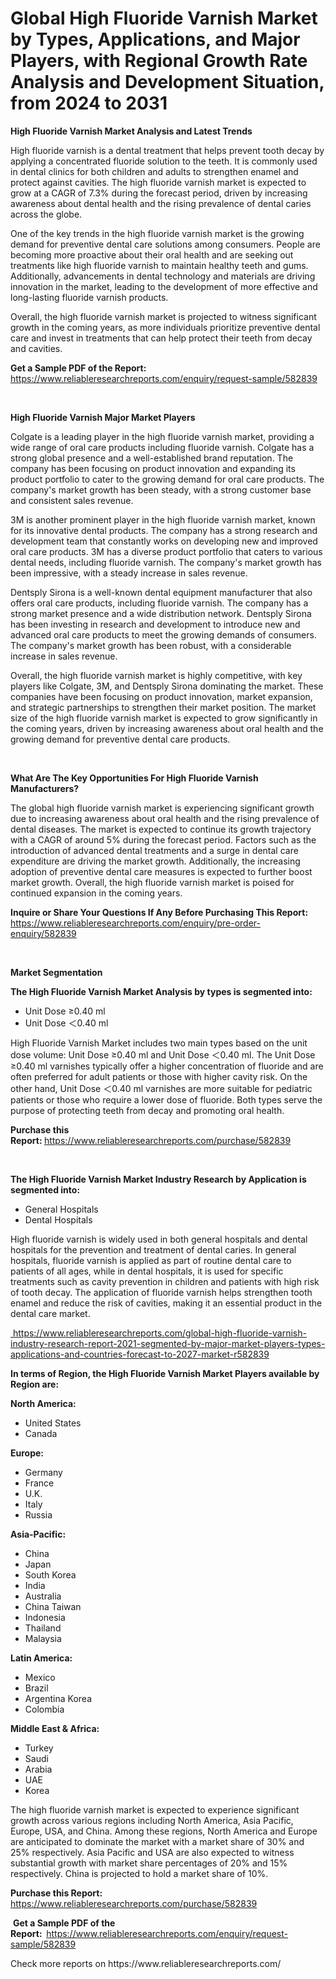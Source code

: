 <p><h1>Global High Fluoride Varnish Market by Types, Applications, and Major Players, with Regional Growth Rate Analysis and Development Situation, from 2024 to 2031</h1></p><p><strong>High Fluoride Varnish Market Analysis and Latest Trends</strong></p>
<p><p>High fluoride varnish is a dental treatment that helps prevent tooth decay by applying a concentrated fluoride solution to the teeth. It is commonly used in dental clinics for both children and adults to strengthen enamel and protect against cavities. The high fluoride varnish market is expected to grow at a CAGR of 7.3% during the forecast period, driven by increasing awareness about dental health and the rising prevalence of dental caries across the globe.</p><p>One of the key trends in the high fluoride varnish market is the growing demand for preventive dental care solutions among consumers. People are becoming more proactive about their oral health and are seeking out treatments like high fluoride varnish to maintain healthy teeth and gums. Additionally, advancements in dental technology and materials are driving innovation in the market, leading to the development of more effective and long-lasting fluoride varnish products.</p><p>Overall, the high fluoride varnish market is projected to witness significant growth in the coming years, as more individuals prioritize preventive dental care and invest in treatments that can help protect their teeth from decay and cavities.</p></p>
<p><strong>Get a Sample PDF of the Report:&nbsp;</strong> <a href="https://www.reliableresearchreports.com/enquiry/request-sample/582839">https://www.reliableresearchreports.com/enquiry/request-sample/582839</a></p>
<p>&nbsp;</p>
<p><strong>High Fluoride Varnish Major Market Players</strong></p>
<p><p>Colgate is a leading player in the high fluoride varnish market, providing a wide range of oral care products including fluoride varnish. Colgate has a strong global presence and a well-established brand reputation. The company has been focusing on product innovation and expanding its product portfolio to cater to the growing demand for oral care products. The company's market growth has been steady, with a strong customer base and consistent sales revenue.</p><p>3M is another prominent player in the high fluoride varnish market, known for its innovative dental products. The company has a strong research and development team that constantly works on developing new and improved oral care products. 3M has a diverse product portfolio that caters to various dental needs, including fluoride varnish. The company's market growth has been impressive, with a steady increase in sales revenue.</p><p>Dentsply Sirona is a well-known dental equipment manufacturer that also offers oral care products, including fluoride varnish. The company has a strong market presence and a wide distribution network. Dentsply Sirona has been investing in research and development to introduce new and advanced oral care products to meet the growing demands of consumers. The company's market growth has been robust, with a considerable increase in sales revenue.</p><p>Overall, the high fluoride varnish market is highly competitive, with key players like Colgate, 3M, and Dentsply Sirona dominating the market. These companies have been focusing on product innovation, market expansion, and strategic partnerships to strengthen their market position. The market size of the high fluoride varnish market is expected to grow significantly in the coming years, driven by increasing awareness about oral health and the growing demand for preventive dental care products.</p></p>
<p>&nbsp;</p>
<p><strong>What Are The Key Opportunities For High Fluoride Varnish Manufacturers?</strong></p>
<p><p>The global high fluoride varnish market is experiencing significant growth due to increasing awareness about oral health and the rising prevalence of dental diseases. The market is expected to continue its growth trajectory with a CAGR of around 5% during the forecast period. Factors such as the introduction of advanced dental treatments and a surge in dental care expenditure are driving the market growth. Additionally, the increasing adoption of preventive dental care measures is expected to further boost market growth. Overall, the high fluoride varnish market is poised for continued expansion in the coming years.</p></p>
<p><strong>Inquire or Share Your Questions If Any Before Purchasing This Report:</strong> <a href="https://www.reliableresearchreports.com/enquiry/pre-order-enquiry/582839">https://www.reliableresearchreports.com/enquiry/pre-order-enquiry/582839</a></p>
<p>&nbsp;</p>
<p><strong>Market Segmentation</strong></p>
<p><strong>The High Fluoride Varnish Market Analysis by types is segmented into:</strong></p>
<p><ul><li>Unit Dose ≥0.40 ml</li><li>Unit Dose ＜0.40 ml</li></ul></p>
<p><p>High Fluoride Varnish Market includes two main types based on the unit dose volume: Unit Dose ≥0.40 ml and Unit Dose ＜0.40 ml. The Unit Dose ≥0.40 ml varnishes typically offer a higher concentration of fluoride and are often preferred for adult patients or those with higher cavity risk. On the other hand, Unit Dose ＜0.40 ml varnishes are more suitable for pediatric patients or those who require a lower dose of fluoride. Both types serve the purpose of protecting teeth from decay and promoting oral health.</p></p>
<p><strong>Purchase this Report:&nbsp;</strong><a href="https://www.reliableresearchreports.com/purchase/582839">https://www.reliableresearchreports.com/purchase/582839</a></p>
<p>&nbsp;</p>
<p><strong>The High Fluoride Varnish Market Industry Research by Application is segmented into:</strong></p>
<p><ul><li>General Hospitals</li><li>Dental Hospitals</li></ul></p>
<p><p>High fluoride varnish is widely used in both general hospitals and dental hospitals for the prevention and treatment of dental caries. In general hospitals, fluoride varnish is applied as part of routine dental care to patients of all ages, while in dental hospitals, it is used for specific treatments such as cavity prevention in children and patients with high risk of tooth decay. The application of fluoride varnish helps strengthen tooth enamel and reduce the risk of cavities, making it an essential product in the dental care market.</p></p>
<p><a href="https://www.reliableresearchreports.com/global-high-fluoride-varnish-industry-research-report-2021-segmented-by-major-market-players-types-applications-and-countries-forecast-to-2027-market-r582839">&nbsp;https://www.reliableresearchreports.com/global-high-fluoride-varnish-industry-research-report-2021-segmented-by-major-market-players-types-applications-and-countries-forecast-to-2027-market-r582839</a></p>
<p><strong>In terms of Region, the High Fluoride Varnish Market Players available by Region are:</strong></p>
<p>
    <p> <strong> North America: </strong>
        <ul>
            <li>United States</li>
            <li>Canada</li>
        </ul>
        </p> 
    <p> <strong> Europe: </strong>
        <ul>
            <li>Germany</li>
            <li>France</li>
            <li>U.K.</li>
            <li>Italy</li>
            <li>Russia</li>
        </ul>
        </p> 
    <p> <strong> Asia-Pacific: </strong>
        <ul>
            <li>China</li>
            <li>Japan</li>
            <li>South Korea</li>
            <li>India</li>
            <li>Australia</li>
            <li>China Taiwan</li>
            <li>Indonesia</li>
            <li>Thailand</li>
            <li>Malaysia</li>
        </ul>
        </p> 
    <p> <strong> Latin America: </strong>
        <ul>
            <li>Mexico</li>
            <li>Brazil</li>
            <li>Argentina Korea</li>
            <li>Colombia</li>
        </ul>
        </p> 
    <p> <strong> Middle East & Africa: </strong>
        <ul>
            <li>Turkey</li>
            <li>Saudi</li>
            <li>Arabia</li>
            <li>UAE</li>
            <li>Korea</li>
        </ul>
    </p>
    </p>
<p><p>The high fluoride varnish market is expected to experience significant growth across various regions including North America, Asia Pacific, Europe, USA, and China. Among these regions, North America and Europe are anticipated to dominate the market with a market share of 30% and 25% respectively. Asia Pacific and USA are also expected to witness substantial growth with market share percentages of 20% and 15% respectively. China is projected to hold a market share of 10%.</p></p>
<p><strong>Purchase this Report: </strong><a href="https://www.reliableresearchreports.com/purchase/582839">https://www.reliableresearchreports.com/purchase/582839</a></p>
<p>&nbsp;<strong>Get a Sample PDF of the Report:&nbsp;&nbsp;</strong><a href="https://www.reliableresearchreports.com/enquiry/request-sample/582839">https://www.reliableresearchreports.com/enquiry/request-sample/582839</a></p>
<p><strong></strong></p>
<p>Check more reports on https://www.reliableresearchreports.com/</p>